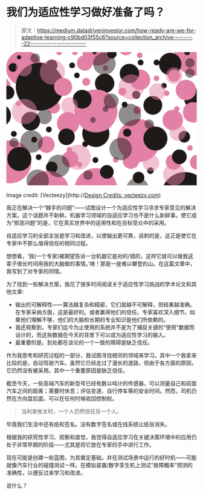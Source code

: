 # 我们为适应性学习做好准备了吗？

> 原文：<https://medium.datadriveninvestor.com/how-ready-are-we-for-adaptive-learning-c90bd03f55c6?source=collection_archive---------22----------------------->

![](img/482fcd7f58fc9ba835986bdf3701c814.png)

Image credit: [Vecteezy](http://<a href="https://www.vecteezy.com">Design Credits: vecteezy.com</a>)

我正在解决一个“棘手的问题”——试图设计一个为适应性学习寻求专家意见的解决方案。这个话题并不新鲜。机器学习领域的自适应学习也不是什么新鲜事。使它成为“邪恶问题”的是，它在真实世界中的适用性和在目标受众中的采用。

自适应学习的全部主张是学习和改进，以使输出更可靠，讽刺的是，这正是使它在专家中不那么值得信任的相同过程。

想想看，‘我(一个专家)被期望告诉一台机器它是对的/错的，这样它就可以做我这辈子很长时间用我的大脑做的事情。’唷！那是一座难以攀登的山。在这篇文章中，我写到了对专家的同情。

为了找到一些解决方案，我花了很多时间阅读关于适应性学习挑战的学术论文和其他文章:

*   输出的可解释性——算法越复杂和精密，它们就越不可解释，但结果越准确。在专家采纳方面，这是最好的。或者赢得他们的信任。专家喜欢深入细节。如果他们理解不够，他们的大脑和长期的专业知识是他们所依赖的。
*   我还观察到，专家们迄今为止使用的系统并不是为了捕捉关键的“使用”数据而设计的，而这些数据在今天的背景下可以成为适应性学习的输入。
*   最重要的是。到处都在谈论的一个一致的障碍是缺乏信任。

作为我思考和研究过程的一部分，我试图寻找相邻的领域来学习。其中一个我拿来比较的是，自动驾驶汽车。虽然它已经走过了漫长的道路，但由于各方面的原因，它仍然没有被采用。其中一个重要原因是缺乏信任。

截至今天，一些高端汽车的新型号已经有数以吨计的传感器，可以测量自己和前面汽车之间的距离；需要时休息；评估变道、自行停车等的安全时间。然而，司机仍然在方向盘后面，可以在任何时候收回控制权。

> 当利害攸关时，一个人仍然信任另一个人。

毕竟我们生活中还有纸和签名。没有数字签名或在线系统让纸张消失。

根据我的研究性学习、观察和直觉，我觉得自适应学习在关键决策环境中的应用仍处于非常早期的阶段——尤其是将它放在专家的手中进行工作。

现在可能是创建一些蓝图，为其奠定基础，并在测试场景中运行的好时机——可能就像汽车行业的碰撞测试一样。在模拟装置/数字孪生机上测试“故障概率”预测的准确性，以便反过来学习和改进。

说什么？